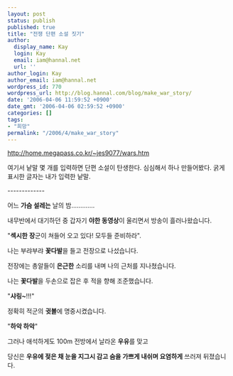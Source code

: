 ```yaml
---
layout: post
status: publish
published: true
title: "전쟁 단편 소설 짓기"
author:
  display_name: Kay
  login: Kay
  email: iam@hannal.net
  url: ''
author_login: Kay
author_email: iam@hannal.net
wordpress_id: 770
wordpress_url: http://blog.hannal.com/blog/make_war_story/
date: '2006-04-06 11:59:52 +0900'
date_gmt: '2006-04-06 02:59:52 +0900'
categories: []
tags:
- "희망"
permalink: "/2006/4/make_war_story"
---
```

<p><a href="http://home.megapass.co.kr/~jes9077/wars.htm">http://home.megapass.co.kr/~jes9077/wars.htm</a></p>
<p>여기서 낱말 몇 개를 입력하면 단편 소설이 탄생한다. 심심해서 하나 만들어봤다. 굵게 표시한 글자는 내가 입력한 낱말.</p>
<p>-------------</p>
<p>어느 <strong>가슴 설레는</strong> 날의 밤.............</p>
<p>내무반에서 대기하던 중 갑자기 <strong>야한 동영상</strong>이 울리면서 방송이 흘러나왔습니다.</p>
<p>"<strong>섹시한</strong> <strong>장</strong>군이 쳐들어 오고 있다! 모두들 준비하라".</p>
<p>나는 부랴부랴 <strong>꽃다발</strong>을 들고 전장으로 나섰습니다.</p>
<p>전장에는 총알들이 <strong>은근한</strong> 소리를 내며 나의 근처를 지나쳤습니다.</p>
<p>나는 <strong>꽃다발</strong>을 두손으로 잡은 후 적을 향해 조준했습니다.</p>
<p>"<strong>샤링~</strong>!!!"</p>
<p>정확히 적군의 <strong>귓볼</strong>에 명중시켰습니다.</p>
<p>"<strong>하악 하악</strong>"</p>
<p>그러나 애석하게도 100m 전방에서 날라온 <strong>우유</strong>를 맞고</p>
<p>당신은 <strong>우유에 젖은 채 눈을 지그시 감고 숨을 가쁘게 내쉬며 요염하게</strong> 쓰러져 뒤졌습니다.</p>
